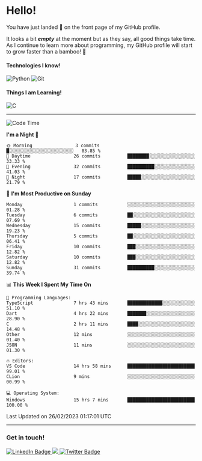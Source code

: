 # Hello!

You have just landed 🛬 on the front page of my GitHub profile.

It looks a bit ***empty*** at the moment but as they say, all good things take time. As I continue to learn more about programming, my GitHub profile will start to grow faster than a bamboo! 🎍 

#### Technologies I know!

![Python](https://img.shields.io/badge/python-3670A0?style=for-the-badge&logo=python&logoColor=ffdd54)
![Git](https://img.shields.io/badge/git-%23F05033.svg?style=for-the-badge&logo=git&logoColor=white)

#### Things I am Learning!

![C](https://img.shields.io/badge/c-%2300599C.svg?style=for-the-badge&logo=c&logoColor=white)

<hr size="2" noshade="0">

<!--START_SECTION:waka-->
![Code Time](http://img.shields.io/badge/Code%20Time-35%20hrs%2045%20mins-blue)

**I'm a Night 🦉** 

```text
🌞 Morning                3 commits           █░░░░░░░░░░░░░░░░░░░░░░░░   03.85 % 
🌆 Daytime                26 commits          ████████░░░░░░░░░░░░░░░░░   33.33 % 
🌃 Evening                32 commits          ██████████░░░░░░░░░░░░░░░   41.03 % 
🌙 Night                  17 commits          █████░░░░░░░░░░░░░░░░░░░░   21.79 % 
```
📅 **I'm Most Productive on Sunday** 

```text
Monday                   1 commits           ░░░░░░░░░░░░░░░░░░░░░░░░░   01.28 % 
Tuesday                  6 commits           ██░░░░░░░░░░░░░░░░░░░░░░░   07.69 % 
Wednesday                15 commits          █████░░░░░░░░░░░░░░░░░░░░   19.23 % 
Thursday                 5 commits           ██░░░░░░░░░░░░░░░░░░░░░░░   06.41 % 
Friday                   10 commits          ███░░░░░░░░░░░░░░░░░░░░░░   12.82 % 
Saturday                 10 commits          ███░░░░░░░░░░░░░░░░░░░░░░   12.82 % 
Sunday                   31 commits          ██████████░░░░░░░░░░░░░░░   39.74 % 
```


📊 **This Week I Spent My Time On** 

```text
💬 Programming Languages: 
TypeScript               7 hrs 43 mins       █████████████░░░░░░░░░░░░   51.10 % 
Dart                     4 hrs 22 mins       ███████░░░░░░░░░░░░░░░░░░   28.90 % 
C                        2 hrs 11 mins       ████░░░░░░░░░░░░░░░░░░░░░   14.48 % 
Other                    12 mins             ░░░░░░░░░░░░░░░░░░░░░░░░░   01.40 % 
JSON                     11 mins             ░░░░░░░░░░░░░░░░░░░░░░░░░   01.30 % 

🔥 Editors: 
VS Code                  14 hrs 58 mins      █████████████████████████   99.01 % 
CLion                    9 mins              ░░░░░░░░░░░░░░░░░░░░░░░░░   00.99 % 

💻 Operating System: 
Windows                  15 hrs 7 mins       █████████████████████████   100.00 % 
```


 Last Updated on 26/02/2023 01:17:01 UTC
<!--END_SECTION:waka-->

<hr size="2" noshade="0">

### Get in touch!

<div id="badges">
  <a href="https://www.linkedin.com/in/amritansh-sharma-7a4251245/">
    <img src="https://img.shields.io/badge/LinkedIn-blue?style=for-the-badge&logo=linkedin&logoColor=white" alt="LinkedIn Badge"/>
  </a>
  <a href="https://www.instagram.com/drowsycoder/">
    <img src="https://img.shields.io/badge/Instagram-%23E4405F.svg?style=for-the-badge&logo=Instagram&logoColor=white"/>
  </a>
  <a href="https://twitter.com/DrowsyCoder">
    <img src="https://img.shields.io/badge/Twitter-blue?style=for-the-badge&logo=twitter&logoColor=white" alt="Twitter Badge"/>
  </a>
</div>
